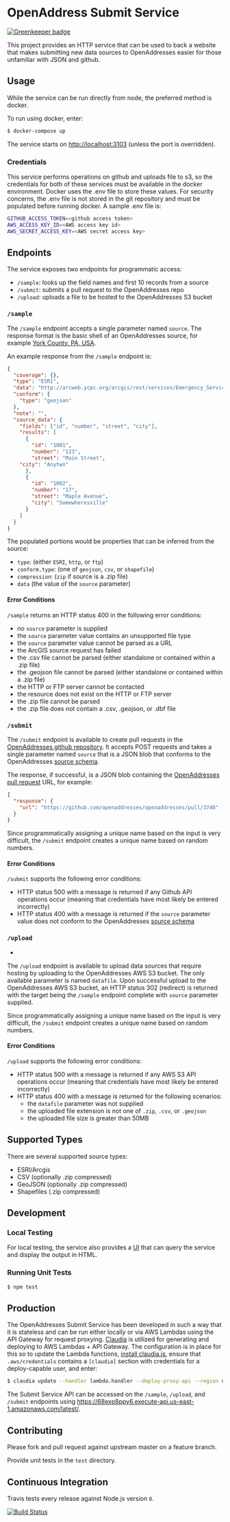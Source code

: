 # OpenAddress Submit Service

[![Greenkeeper badge](https://badges.greenkeeper.io/openaddresses/submit-service.svg)](https://greenkeeper.io/)

This project provides an HTTP service that can be used to back a website that makes submitting new data sources to OpenAddresses easier for those unfamiliar with JSON and github.

## Usage

While the service can be run directly from node, the preferred method is docker.

To run using docker, enter:

```bash
$ docker-compose up
```

The service starts on [http://localhost:3103](http://localhost:3103) (unless the port is overridden).

### Credentials

This service performs operations on github and uploads file to s3, so the credentials for both of these services must be available in the docker environment.  Docker uses the .env file to store these values.  For security concerns, the .env file is not stored in the git repository and must be populated before running docker.  A sample .env file is:

```bash
GITHUB_ACCESS_TOKEN=<github access token>
AWS_ACCESS_KEY_ID=<AWS access key id>		
AWS_SECRET_ACCESS_KEY=<AWS secret access key>
```

## Endpoints

The service exposes two endpoints for programmatic access:

- `/sample`: looks up the field names and first 10 records from a source
- `/submit`: submits a pull request to the OpenAddresses repo
- `/upload`: uploads a file to be hosted to the OpenAddresses S3 bucket

### `/sample`

The `/sample` endpoint accepts a single parameter named `source`.  The response format is the basic shell of an OpenAddresses source, for example [York County, PA, USA](http://arcweb.ycpc.org/arcgis/rest/services/Emergency_Services/Address_Pts/MapServer/0).  

An example response from the `/sample` endpoint is:

```json
{
  "coverage": {},
  "type": "ESRI",
  "data": "http://arcweb.ycpc.org/arcgis/rest/services/Emergency_Services/Address_Pts/MapServer/0",
  "conform": {
    "type": "geojson"
  },
  "note": "",
  "source_data": {
    "fields": ["id", "number", "street", "city"],
    "results": [
      {
        "id": "1001",
        "number": "123",
        "street": "Main Street",
	"city": "Anytwn"
      },
      {
        "id": "1002",
        "number": "17",
        "street": "Maple Avenue",
        "city": "Somewheresville"
      }
    ]
  }
}
```

The populated portions would be properties that can be inferred from the source:

- `type`: (either `ESRI`, `http`, or `ftp`)
- `conform.type`: (one of `geojson`, `csv`, or `shapefile`)
- `compression`: (`zip` if source is a .zip file)
- `data` (the value of the `source` parameter)

#### Error Conditions

`/sample` returns an HTTP status 400 in the following error conditions:

- no `source` parameter is supplied
- the `source` parameter value contains an unsupported file type
- the `source` parameter value cannot be parsed as a URL
- the ArcGIS source request has failed
- the .csv file cannot be parsed (either standalone or contained within a .zip file)
- the .geojson file cannot be parsed (either standalone or contained within a .zip file)
- the HTTP or FTP server cannot be contacted
- the resource does not exist on the HTTP or FTP server
- the .zip file cannot be parsed
- the .zip file does not contain a .csv, .geojson, or .dbf file

### `/submit`

The `/submit` endpoint is available to create pull requests in the [OpenAddresses github repository](https://github.com/openaddresses/openaddresses).  It accepts POST requests and takes a single parameter named `source` that
is a JSON blob that conforms to the OpenAddresses [source schema](https://github.com/openaddresses/openaddresses/blob/master/schema/source_schema.json).  

The response, if successful, is a JSON blob containing the [OpenAddresses pull request](https://github.com/openaddresses/openaddresses/pulls) URL, for example:

```json
{
  "response": {
    "url": "https://github.com/openaddresses/openaddresses/pull/3746"
  }
}
```

Since programmatically assigning a unique name based on the input is very difficult, the `/submit` endpoint creates a unique name based on random numbers.  

#### Error Conditions

`/submit` supports the following error conditions:

- HTTP status 500 with a message is returned if any Github API operations occur (meaning that credentials have most likely be entered incorrectly)
- HTTP status 400 with a message is returned if the `source` parameter value does not conform to the OpenAddresses [source schema](https://github.com/openaddresses/openaddresses/blob/master/schema/source_schema.json)

### `/upload`		
 -		
The `/upload` endpoint is available to upload data sources that require hosting by uploading to the OpenAddresses AWS S3 bucket.  The only available parameter is named `datafile`.  Upon successful upload to the OpenAddresses AWS S3 bucket, an HTTP status 302 (redirect) is returned with the target being the `/sample` endpoint complete with `source` parameter supplied.  		

Since programmatically assigning a unique name based on the input is very difficult, the `/submit` endpoint creates a unique name based on random numbers.  		

#### Error Conditions		

`/upload` supports the following error conditions:		

- HTTP status 500 with a message is returned if any AWS S3 API operations occur (meaning that credentials have most likely be entered incorrectly)		
- HTTP status 400 with a message is returned for the following scenarios:		
  - the `datafile` parameter was not supplied		
  - the uploaded file extension is not one of `.zip`, `.csv`, or `.geojson`		
  - the uploaded file size is greater than 50MB

## Supported Types

There are several supported source types:

- ESRI/Arcgis
- CSV (optionally .zip compressed)
- GeoJSON (optionally .zip compressed)
- Shapefiles (.zip compressed)

## Development

### Local Testing

For local testing, the service also provides a [UI](http://localhost:3103/) that can query the service and display the output in HTML.

### Running Unit Tests

```bash
$ npm test
```

## Production

The OpenAddresses Submit Service has been developed in such a way that it is stateless and can be run either locally or via AWS Lambdas using the API Gateway for request proxying.  [Claudia](https://claudiajs.com) is utilized for generating and deploying to AWS Lambdas + API Gateway.  The configuration is in place for this so to update the Lambda functions, [install claudia.js](https://claudiajs.com/tutorials/installing.html), ensure that `.aws/credentials` contains a `[claudia]` section with credentials for a deploy-capable user, and enter:

```bash
$ claudia update --handler lambda.handler --deploy-proxy-api --region us-east-1
```

The Submit Service API can be accessed on the `/sample`, `/upload`, and `/submit` endpoints using https://68exp8ppy6.execute-api.us-east-1.amazonaws.com/latest/.  

## Contributing

Please fork and pull request against upstream master on a feature branch.

Provide unit tests in the `test` directory.

## Continuous Integration

Travis tests every release against Node.js version `8`.

[![Build Status](https://travis-ci.org/openaddresses/submit-service.png?branch=master)](https://travis-ci.org/openaddresses/submit-service)
